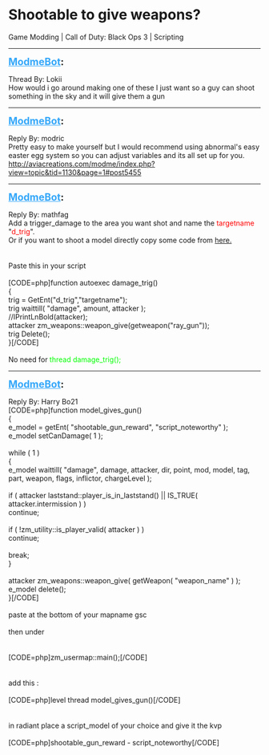# Shootable to give weapons?
Game Modding | Call of Duty: Black Ops 3 | Scripting

---
<strong style="font-size: 1.4em;"><span style="text-decoration: underline;text-decoration-color: #34a7f9;"><span style="color:#34a7f9;">ModmeBot</span></span>:</strong>

<p>Thread By: Lokii<br />How would i go around making one of these I just want so a guy can shoot something in the sky and it will give them a gun</p>

---
<strong style="font-size: 1.4em;"><span style="text-decoration: underline;text-decoration-color: #34a7f9;"><span style="color:#34a7f9;">ModmeBot</span></span>:</strong>

<p>Reply By: modric<br />Pretty easy to make yourself but I would recommend using abnormal&#39;s easy easter egg system so you can adjust variables and its all set up for you. <a href="http://aviacreations.com/modme/index.php?view=topic&tid=1130&page=1#post5455">http://aviacreations.com/modme/index.php?view=topic&amp;tid=1130&amp;page=1#post5455</a></p>

---
<strong style="font-size: 1.4em;"><span style="text-decoration: underline;text-decoration-color: #34a7f9;"><span style="color:#34a7f9;">ModmeBot</span></span>:</strong>

<p>Reply By: mathfag<br />Add a trigger_damage to the area you want shot and name the <span style="color:#ff0000;">targetname</span> &quot;<span style="color:#ff0000;">d_trig</span>&quot;.<br />Or if you want to shoot a model directly copy some code from <a href="http://aviacreations.com/modme/index.php?view=topic&tid=2236">here.</a><br /> <br /> <br />Paste this in your script<br /> <br />[CODE=php]function autoexec damage_trig()<br />{<br />trig = GetEnt(&quot;d_trig&quot;,&quot;targetname&quot;);<br />trig waittill( &quot;damage&quot;, amount, attacker );<br />//IPrintLnBold(attacker);<br />attacker zm_weapons::weapon_give(getweapon(&quot;ray_gun&quot;));<br />trig Delete();<br />}[/CODE]<br /> <br />No need for <span style="color:#00ff00;">thread damage_trig();</span></p>

---
<strong style="font-size: 1.4em;"><span style="text-decoration: underline;text-decoration-color: #34a7f9;"><span style="color:#34a7f9;">ModmeBot</span></span>:</strong>

<p>Reply By: Harry Bo21<br />[CODE=php]function model_gives_gun()<br />{<br />	e_model = getEnt( &quot;shootable_gun_reward&quot;, &quot;script_noteworthy&quot; );<br />	e_model setCanDamage( 1 );<br />    <br />	while ( 1 )<br />	{<br />		e_model waittill( &quot;damage&quot;, damage, attacker, dir, point, mod, model, tag, part, weapon, flags, inflictor, chargeLevel );<br />        <br />		if ( attacker laststand::player_is_in_laststand() || IS_TRUE( attacker.intermission ) )<br />			continue;<br />		<br />		if ( !zm_utility::is_player_valid( attacker ) )<br />			continue;<br />        <br />		break;<br />	}<br />	<br />	attacker zm_weapons::weapon_give( getWeapon( &quot;weapon_name&quot; ) );<br />	e_model delete();<br />}[/CODE]<br /><br />paste at the bottom of your mapname gsc<br /> <br />then under<br /><br /><br />[CODE=php]zm_usermap::main();[/CODE]<br /> <br /> <br />add this :<br /> <br />[CODE=php]level thread model_gives_gun()[/CODE]<br /> <br /> <br />in radiant place a script_model of your choice and give it the kvp<br /> <br />[CODE=php]shootable_gun_reward - script_noteworthy[/CODE]</p>
